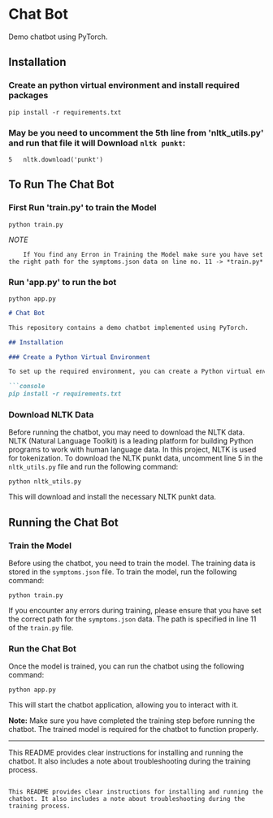 # Chat Bot
Demo chatbot using PyTorch. 

## Installation

### Create an python virtual environment and install required packages
```console
pip install -r requirements.txt
```
### May be you need to uncomment the 5th line from 'nltk_utils.py' and run that file it will Download `nltk punkt`:
 ```console
5   nltk.download('punkt')
```

## To Run The Chat Bot

### First Run 'train.py' to train the Model 
```console
python train.py
```
*NOTE*
```console
    If You find any Erron in Training the Model make sure you have set the right path for the symptoms.json data on line no. 11 -> *train.py* 
```


### Run 'app.py' to run the bot
```console
python app.py
```

```markdown
# Chat Bot

This repository contains a demo chatbot implemented using PyTorch.

## Installation

### Create a Python Virtual Environment

To set up the required environment, you can create a Python virtual environment and install the necessary packages listed in the `requirements.txt` file. You can do this by running the following command:

```console
pip install -r requirements.txt
```

### Download NLTK Data

Before running the chatbot, you may need to download the NLTK data. NLTK (Natural Language Toolkit) is a leading platform for building Python programs to work with human language data. In this project, NLTK is used for tokenization. To download the NLTK punkt data, uncomment line 5 in the `nltk_utils.py` file and run the following command:

```console
python nltk_utils.py
```

This will download and install the necessary NLTK punkt data.

## Running the Chat Bot

### Train the Model

Before using the chatbot, you need to train the model. The training data is stored in the `symptoms.json` file. To train the model, run the following command:

```console
python train.py
```

If you encounter any errors during training, please ensure that you have set the correct path for the `symptoms.json` data. The path is specified in line 11 of the `train.py` file.

### Run the Chat Bot

Once the model is trained, you can run the chatbot using the following command:

```console
python app.py
```

This will start the chatbot application, allowing you to interact with it.

**Note:** Make sure you have completed the training step before running the chatbot. The trained model is required for the chatbot to function properly.

---

This README provides clear instructions for installing and running the chatbot. It also includes a note about troubleshooting during the training process.
```

This README provides clear instructions for installing and running the chatbot. It also includes a note about troubleshooting during the training process.

